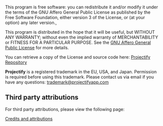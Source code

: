 This program is free software: you can redistribute it and/or modify it under
the terms of the GNU Affero General Public License as published by the Free
Software Foundation, either version 3 of the License, or (at your option) any
later version.,

This program is distributed in the hope that it will be useful, but WITHOUT ANY
WARRANTY; without even the implied warranty of MERCHANTABILITY or FITNESS FOR A
PARTICULAR PURPOSE. See the [GNU Affero General Public
License](https://github.com/jwpconsulting/projectify/blob/main/LICENSE) for
more details.

You can retrieve a copy of the License and source code here: [Projectify
Repository](https://github.com/jwpconsulting/projectify)

**Projectify** is a registered trademark in the EU, USA, and Japan. Permission
is required before using this trademark. Please contact us via email if you
have any questions:
[trademark@projectifyapp.com](mailto:trademark@projectifyapp.com)

## Third party attributions

For third party attributions, please view the following page:

[Credits and attributions](/credits)
